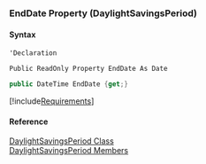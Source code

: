 ﻿### EndDate Property (DaylightSavingsPeriod)

#### Syntax

```vbnet
'Declaration

Public ReadOnly Property EndDate As Date
```

```csharp
public DateTime EndDate {get;}
```

[!include[Requirements](../partials/requirements.md)]

#### Reference

[DaylightSavingsPeriod Class](fcSDK~FChoice.Foundation.Clarify.DataObjects.DaylightSavingsPeriod.md)  
[DaylightSavingsPeriod Members](fcSDK~FChoice.Foundation.Clarify.DataObjects.DaylightSavingsPeriod_members.md)